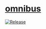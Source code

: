 # [omnibus](https://docs.manifoldfinance.com)

[![Release](https://github.com/manifoldfinance/omnibus/actions/workflows/release.yml/badge.svg)](https://github.com/manifoldfinance/omnibus/actions/workflows/release.yml)
